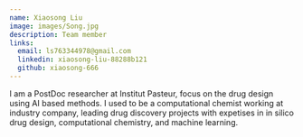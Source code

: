 ```yaml
---
name: Xiaosong Liu
image: images/Song.jpg
description: Team member
links:
  email: ls763344978@gmail.com
  linkedin: xiaosong-liu-88288b121
  github: xiaosong-666
---
```


I am a PostDoc researcher at Institut Pasteur, focus on the drug design using AI based methods. I used to be a computational chemist working at industry company, leading drug discovery projects with expetises in in silico drug design, computational chemistry, and machine learning.
